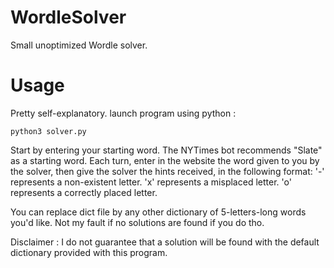 # WordleSolver
Small unoptimized Wordle solver.

# Usage
Pretty self-explanatory.
launch program using python :
```
python3 solver.py
```
Start by entering your starting word. The NYTimes bot recommends "Slate" as a starting word.
Each turn, enter in the website the word given to you by the solver, then give the solver the hints received, in the following format:
'-' represents a non-existent letter.
'x' represents a misplaced letter.
'o' represents a correctly placed letter.

You can replace dict file by any other dictionary of 5-letters-long words you'd like. Not my fault if no solutions are found if you do tho.

Disclaimer : I do not guarantee that a solution will be found with the default dictionary provided with this program.
